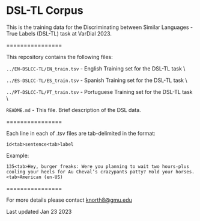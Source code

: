 DSL-TL Corpus
================

This is the training data for the Discriminating between Similar Languages - True Labels (DSL-TL) task at VarDial 2023.

================

This repository contains the following files:

`../EN-DSLCC-TL/EN_train.tsv`               - English Training set for the DSL-TL task \

`../ES-DSLCC-TL/ES_train.tsv` 							- Spanish Training set for the DSL-TL task \

`../PT-DSLCC-TL/PT_train.tsv` 							- Portuguese Training set for the DSL-TL task \

`README.md` 								                - This file. Brief description of the DSL data. 

================

Each line in each of .tsv files are tab-delimited in the format:

`id<tab>sentence<tab>label`

Example: 

`135<tab>Hey, burger freaks: Were you planning to wait two hours-plus cooling your heels for Au Cheval’s crazypants patty? Hold your horses.<tab>American (en-US)`

================

For more details please contact knorth8@gmu.edu

Last updated Jan 23 2023
